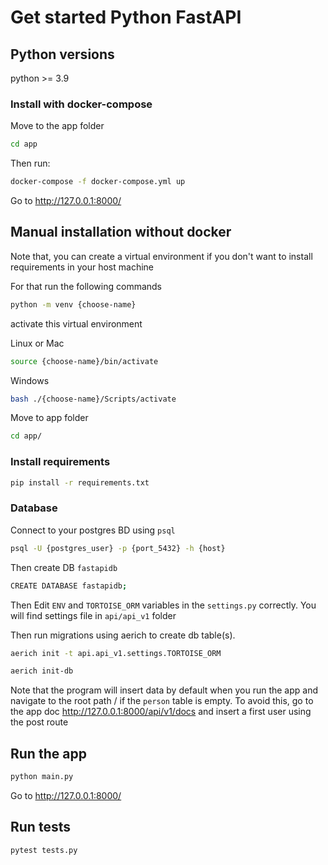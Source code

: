 # Get started Python FastAPI

## Python versions

python >= 3.9

### Install with docker-compose

Move to the app folder

```bash
cd app
```

Then run:

```bash
docker-compose -f docker-compose.yml up
```

Go to http://127.0.0.1:8000/

## Manual installation without docker

Note that, you can create a virtual environment
if you don't want to install requirements in your host machine

For that run the following commands

```bash
python -m venv {choose-name}
```

activate this virtual environment

Linux or Mac

```bash
source {choose-name}/bin/activate
```

Windows

```bash
bash ./{choose-name}/Scripts/activate
```

Move to app folder

```bash
cd app/
```

### Install requirements

```bash
pip install -r requirements.txt
```

### Database

Connect to your postgres BD using `psql`

```bash
psql -U {postgres_user} -p {port_5432} -h {host}
```

Then create DB `fastapidb`

```bash
CREATE DATABASE fastapidb;
```

Then Edit `ENV` and `TORTOISE_ORM` variables in the `settings.py` correctly.
You will find settings file in `api/api_v1` folder

Then run migrations using aerich to create db table(s).

```bash
aerich init -t api.api_v1.settings.TORTOISE_ORM
```

```bash
aerich init-db
```

Note that the program will insert data by default
when you run the app and navigate to the root path /
if the `person` table is empty.
To avoid this, go to the app doc http://127.0.0.1:8000/api/v1/docs
and insert a first user using the post route

## Run the app

```bash
python main.py
```

Go to http://127.0.0.1:8000/

## Run tests

```bash
pytest tests.py
```
